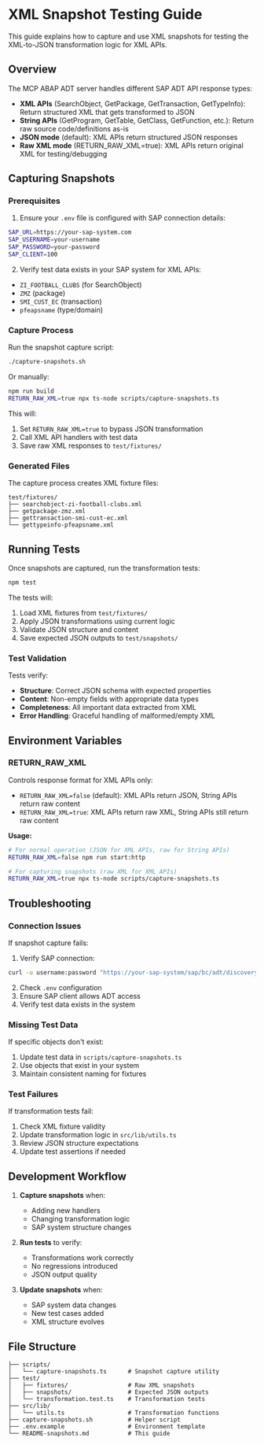 # XML Snapshot Testing Guide

This guide explains how to capture and use XML snapshots for testing the XML-to-JSON transformation logic for XML APIs.

## Overview

The MCP ABAP ADT server handles different SAP ADT API response types:
- **XML APIs** (SearchObject, GetPackage, GetTransaction, GetTypeInfo): Return structured XML that gets transformed to JSON
- **String APIs** (GetProgram, GetTable, GetClass, GetFunction, etc.): Return raw source code/definitions as-is
- **JSON mode** (default): XML APIs return structured JSON responses
- **Raw XML mode** (RETURN_RAW_XML=true): XML APIs return original XML for testing/debugging

## Capturing Snapshots

### Prerequisites

1. Ensure your `.env` file is configured with SAP connection details:
```bash
SAP_URL=https://your-sap-system.com
SAP_USERNAME=your-username  
SAP_PASSWORD=your-password
SAP_CLIENT=100
```

2. Verify test data exists in your SAP system for XML APIs:
- `ZI_FOOTBALL_CLUBS` (for SearchObject)
- `ZMZ` (package)
- `SMI_CUST_EC` (transaction)
- `pfeapsname` (type/domain)

### Capture Process

Run the snapshot capture script:

```bash
./capture-snapshots.sh
```

Or manually:

```bash
npm run build
RETURN_RAW_XML=true npx ts-node scripts/capture-snapshots.ts
```

This will:
1. Set `RETURN_RAW_XML=true` to bypass JSON transformation
2. Call XML API handlers with test data
3. Save raw XML responses to `test/fixtures/`

### Generated Files

The capture process creates XML fixture files:

```
test/fixtures/
├── searchobject-zi-football-clubs.xml
├── getpackage-zmz.xml
├── gettransaction-smi-cust-ec.xml
└── gettypeinfo-pfeapsname.xml
```

## Running Tests

Once snapshots are captured, run the transformation tests:

```bash
npm test
```

The tests will:
1. Load XML fixtures from `test/fixtures/`
2. Apply JSON transformations using current logic
3. Validate JSON structure and content
4. Save expected JSON outputs to `test/snapshots/`

### Test Validation

Tests verify:
- **Structure**: Correct JSON schema with expected properties
- **Content**: Non-empty fields with appropriate data types
- **Completeness**: All important data extracted from XML
- **Error Handling**: Graceful handling of malformed/empty XML

## Environment Variables

### RETURN_RAW_XML

Controls response format for XML APIs only:

- `RETURN_RAW_XML=false` (default): XML APIs return JSON, String APIs return raw content
- `RETURN_RAW_XML=true`: XML APIs return raw XML, String APIs still return raw content

**Usage:**
```bash
# For normal operation (JSON for XML APIs, raw for String APIs)
RETURN_RAW_XML=false npm run start:http

# For capturing snapshots (raw XML for XML APIs)  
RETURN_RAW_XML=true npx ts-node scripts/capture-snapshots.ts
```

## Troubleshooting

### Connection Issues

If snapshot capture fails:

1. Verify SAP connection:
```bash
curl -u username:password "https://your-sap-system/sap/bc/adt/discovery"
```

2. Check `.env` configuration
3. Ensure SAP client allows ADT access
4. Verify test data exists in the system

### Missing Test Data

If specific objects don't exist:

1. Update test data in `scripts/capture-snapshots.ts`
2. Use objects that exist in your system
3. Maintain consistent naming for fixtures

### Test Failures

If transformation tests fail:

1. Check XML fixture validity
2. Update transformation logic in `src/lib/utils.ts`
3. Review JSON structure expectations
4. Update test assertions if needed

## Development Workflow

1. **Capture snapshots** when:
   - Adding new handlers
   - Changing transformation logic
   - SAP system structure changes

2. **Run tests** to verify:
   - Transformations work correctly
   - No regressions introduced
   - JSON output quality

3. **Update snapshots** when:
   - SAP system data changes
   - New test cases added
   - XML structure evolves

## File Structure

```
├── scripts/
│   └── capture-snapshots.ts      # Snapshot capture utility
├── test/
│   ├── fixtures/                 # Raw XML snapshots
│   ├── snapshots/                # Expected JSON outputs  
│   └── transformation.test.ts    # Transformation tests
├── src/lib/
│   └── utils.ts                  # Transformation functions
├── capture-snapshots.sh          # Helper script
├── .env.example                  # Environment template
└── README-snapshots.md           # This guide
```

